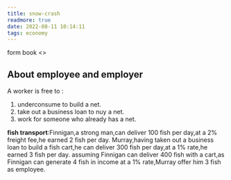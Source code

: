 ```yaml
---
title: snow-crash
readmore: true
date: 2022-08-11 10:14:11
tags: economy
---
```

form book <<snow crash>> 

## About employee and employer
A worker is free to : 
1. underconsume to build a net.
2. take out a business loan to nuy a net.
3. work for someone who already has a net.

**fish transport**:Finnigan,a strong man,can deliver 100 fish per day,at a 2% freight fee,he earned 2 fish per day. Murray,having taken out a business loan to build a fish cart,he can deliver 300 fish per day,at a 1% rate,he earned 3 fish per day. assuming Finnigan can deliver 400 fish with a cart,as Finnigan can generate 4 fish in income at a 1% rate,Murray offer him 3 fish as employee.